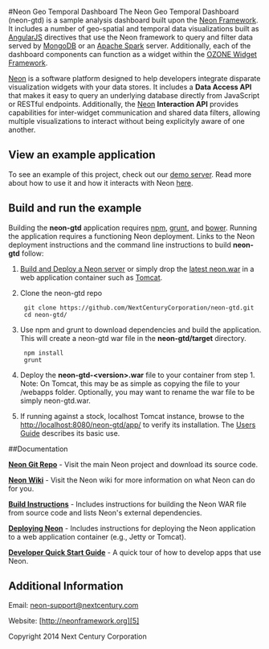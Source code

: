 #Neon Geo Temporal Dashboard
The Neon Geo Temporal Dashboard (neon-gtd) is a sample analysis dashboard built upon the [Neon Framework][5]. It includes a number of geo-spatial and temporal data visualizations built as [AngularJS][13] directives that use the Neon framework to query and filter data served by [MongoDB][8] or an [Apache Spark][9] server. Additionally, each of the dashboard components can function as a widget within the [OZONE Widget Framework][7].

[Neon][5] is a software platform designed to help developers integrate disparate visualization widgets with your data stores. It includes a **Data Access API** that makes it easy to query an underlying database directly from JavaScript or RESTful endpoints. Additionally, the [Neon][5] **Interaction API** provides capabilities for inter-widget communication and shared data filters, allowing multiple visualizations to interact without being explicityly aware of one another.

## View an example application
To see an example of this project, check out our [demo server](http://demo.neonframework.org/neon-examples/angular-demo/app/). Read more about how to use it and how it interacts with Neon [here](https://github.com/NextCenturyCorporation/neon/wiki/Demo-App-QuickStart-Guide).

## Build and run the example

Building the **neon-gtd** application requires [npm][10], [grunt][11], and [bower][12]. Running the application requires a functioning Neon deployment.  Links to the Neon deployment instructions and the command line instructions to build **neon-gtd** follow:

1. [Build and Deploy a Neon server][2] or simply drop the [latest neon.war](http://neonframework.org/versions/latest/) in a web application container such as [Tomcat](http://tomcat.apache.org/).

2. Clone the neon-gtd repo

        git clone https://github.com/NextCenturyCorporation/neon-gtd.git
        cd neon-gtd/
        
3. Use npm and grunt to download dependencies and build the application.  This will create a neon-gtd war file in  the **neon-gtd/target** directory.

        npm install
        grunt

4. Deploy the **neon-gtd-&lt;version&gt;.war** file to your container from step 1.
    Note: On Tomcat, this may be as simple as copying the file to your <apache-tomcat>/webapps folder.  Optionally, you may want to rename the war file to be simply neon-gtd.war.

5. If running against a stock, localhost Tomcat instance, browse to the [http://localhost:8080/neon-gtd/app/][neon-gtd-localhost] to verify its installation.  The [Users Guide][neon-gtd-guide] describes its basic use.

[neon-gtd-localhost]: http://localhost:8080/neon-gtd/app/
[neon-gtd-guide]: https://github.com/NextCenturyCorporation/neon/wiki/Demo-App-User-Guide

##Documentation

**[Neon Git Repo][6]** - Visit the main Neon project and download its source code.

**[Neon Wiki][1]** - Visit the Neon wiki for more information on what Neon can do for you.

**[Build Instructions][2]** - Includes instructions for building the Neon WAR file from source code and lists Neon's external dependencies.

**[Deploying Neon][3]** - Includes instructions for deploying the Neon application to a web application container (e.g., Jetty or Tomcat).

**[Developer Quick Start Guide][4]** - A quick tour of how to develop apps that use Neon.

## Additional Information

Email: neon-support@nextcentury.com

Website: [http://neonframework.org][5]

Copyright 2014 Next Century Corporation

[1]: https://github.com/NextCenturyCorporation/neon/wiki
[2]: https://github.com/NextCenturyCorporation/neon/wiki/Build-Instructions
[3]: https://github.com/NextCenturyCorporation/neon/wiki/Deploying-Neon
[4]: https://github.com/NextCenturyCorporation/neon/wiki/Developer-Quick-Start-Guide
[5]: http://neonframework.org
[6]: http://github.com/NextCenturyCorporation/neon
[7]: http://www.owfgoss.org
[8]: http://www.mongodb.org
[9]: http://spark.apache.org/
[10]: https://www.npmjs.org/
[11]: http://gruntjs.com/
[12]: http://bower.io/
[13]: https://angularjs.org/
